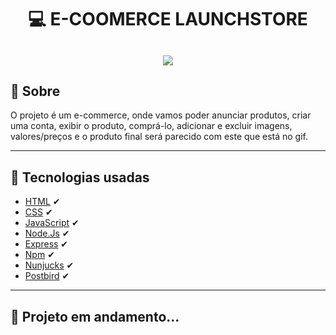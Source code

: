 <h1 align="center">
💻 E-COOMERCE LAUNCHSTORE
</h1>



<h2 align="center">
<img src="https://i.gyazo.com/4ac22bb26e8c3389c6a8416a2f433c0f.gif">
</h2>


## 📄 Sobre 
O projeto é um e-commerce, onde vamos poder anunciar produtos, criar uma conta, exibir o produto, comprá-lo, adicionar e excluir imagens, valores/preços e o produto final será parecido com este que está no gif.

---


## 🚀 Tecnologias usadas
- [HTML](https://developer.mozilla.org/pt-BR/docs/Web/HTML) ✔
- [CSS](https://developer.mozilla.org/pt-BR/docs/Web/CSS) ✔
- [JavaScript](https://devdocs.io/javascript/) ✔
- [Node.Js](https://nodejs.org/en/) ✔
- [Express](https://expressjs.com/pt-br/) ✔
- [Npm](https://www.npmjs.com/) ✔
- [Nunjucks](https://mozilla.github.io/nunjucks/) ✔
- [Postbird](https://www.electronjs.org/apps/postbird) ✔

---

## 👀 Projeto em andamento...



